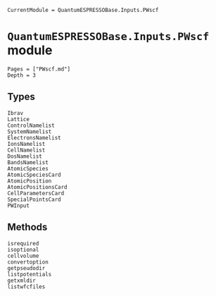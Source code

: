 ```@meta
CurrentModule = QuantumESPRESSOBase.Inputs.PWscf
```

# `QuantumESPRESSOBase.Inputs.PWscf` module

```@contents
Pages = ["PWscf.md"]
Depth = 3
```

## Types

```@docs
Ibrav
Lattice
ControlNamelist
SystemNamelist
ElectronsNamelist
IonsNamelist
CellNamelist
DosNamelist
BandsNamelist
AtomicSpecies
AtomicSpeciesCard
AtomicPosition
AtomicPositionsCard
CellParametersCard
SpecialPointsCard
PWInput
```

## Methods

```@docs
isrequired
isoptional
cellvolume
convertoption
getpseudodir
listpotentials
getxmldir
listwfcfiles
```
